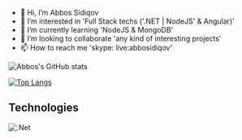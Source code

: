 - 👋 Hi, I’m Abbos Sidiqov
- 👀 I’m interested in 'Full Stack techs ('.NET | NodeJS' & Angular)'
- 🌱 I’m currently learning 'NodeJS & MongoDB'
- 💞️ I’m looking to collaborate 'any kind of interesting projects'
- 📫 How to reach me 'skype: live:abbosidiqov'

![Abbos's GitHub stats](https://github-readme-stats.vercel.app/api?username=SidiqovAbbos&show_icons=true&theme=radical)

[![Top Langs](https://github-readme-stats.vercel.app/api/top-langs/?username=SidiqovAbbos&layout=compact)](https://github.com/anuraghazra/github-readme-stats)

## Technologies
![.Net](https://img.shields.io/badge/.NET-5C2D91?style=for-the-badge&logo=.net&logoColor=white)

<!---
SidiqovAbbos/SidiqovAbbos is a ✨ special ✨ repository because its `README.md` (this file) appears on your GitHub profile.
You can click the Preview link to take a look at your changes.
--->
